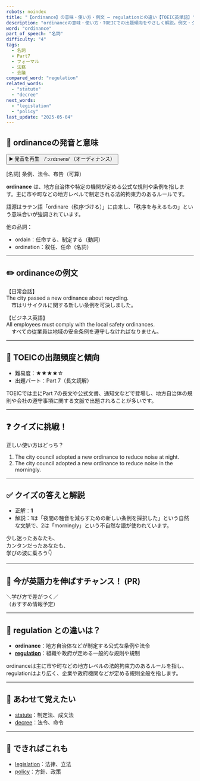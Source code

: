 ```yaml
---
robots: noindex
title: "【ordinance】の意味・使い方・例文 ― regulationとの違い【TOEIC英単語】"
description: "ordinanceの意味・使い方・TOEICでの出題傾向をやさしく解説。例文・クイズ付きでregulationとの違いもわかりやすく学べます。"
word: "ordinance"
part_of_speech: "名詞"
difficulty: "4"
tags:
  - 名詞
  - Part7
  - フォーマル
  - 法務
  - 会議
compared_word: "regulation"
related_words:
  - "statute"
  - "decree"
next_words:
  - "legislation"
  - "policy"
last_update: "2025-05-04"
---
```


## 🔰 ordinanceの発音と意味

<button class="play-audio" onclick="playTTS('ordinance')">
  <span class="play-audio-main">
    ▶️ 発音を再生　/ˈɔːrdɪnəns/
  </span>
  <span class="play-audio-sub">
    （オーディナンス）
  </span>
</button>

[名詞] 条例、法令、布告（可算）

**ordinance** は、地方自治体や特定の機関が定める公式な規則や条例を指します。主に市や町などの地方レベルで制定される法的拘束力のあるルールです。

語源はラテン語「ordinare（秩序づける）」に由来し、「秩序を与えるもの」という意味合いが強調されています。

他の品詞：  
- ordain：任命する、制定する（動詞）
- ordination：叙任、任命（名詞）

---

## ✏️ ordinanceの例文

【日常会話】  
The city passed a new ordinance about recycling.  
　市はリサイクルに関する新しい条例を可決しました。

【ビジネス英語】  
All employees must comply with the local safety ordinances.  
　すべての従業員は地域の安全条例を遵守しなければなりません。

---

## 🎯 TOEICの出題頻度と傾向

- 難易度：★★★★☆
- 出題パート：Part 7（長文読解）

TOEICでは主にPart 7の長文や公式文書、通知文などで登場し、地方自治体の規則や会社の遵守事項に関する文脈で出題されることが多いです。

---

## ❓ クイズに挑戦！

正しい使い方はどっち？

1. The city council adopted a new ordinance to reduce noise at night.  
2. The city council adopted a new ordinance to reduce noise in the morningly.

---

## ✅ クイズの答えと解説

- 正解：**1**
- 解説：1は「夜間の騒音を減らすための新しい条例を採択した」という自然な文脈で、2は「morningly」という不自然な語が使われています。

少し迷ったあなたも、  
カンタンだったあなたも、  
学びの波に乗ろう👇️

---

## 🚀 今が英語力を伸ばすチャンス！ (PR)

<div class="info-center">
＼学び方で差がつく／<br>  
（おすすめ情報予定）
</div>

---

## 🤔  regulation との違いは？

- **ordinance**：地方自治体などが制定する公式な条例や法令
- **[regulation](/word/regulation)**：組織や政府が定める一般的な規則や規制

ordinanceは主に市や町などの地方レベルの法的拘束力のあるルールを指し、regulationはより広く、企業や政府機関などが定める規則全般を指します。

---

## 🧩 あわせて覚えたい

- [statute](/word/statute)：制定法、成文法
- [decree](/word/decree)：法令、命令

---

## 📖 できればこれも

- [legislation](/word/legislation)：法律、立法
- [policy](/word/policy)：方針、政策

<!-- cvid: aid01_bid15 -->
